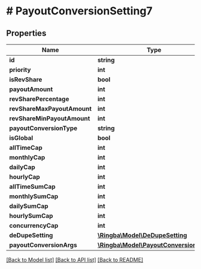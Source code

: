 # # PayoutConversionSetting7

## Properties

Name | Type | Description | Notes
------------ | ------------- | ------------- | -------------
**id** | **string** |  | [optional]
**priority** | **int** |  | [optional]
**isRevShare** | **bool** |  | [optional]
**payoutAmount** | **int** |  | [optional]
**revSharePercentage** | **int** |  | [optional]
**revShareMaxPayoutAmount** | **int** |  | [optional]
**revShareMinPayoutAmount** | **int** |  | [optional]
**payoutConversionType** | **string** |  | [optional]
**isGlobal** | **bool** |  | [optional]
**allTimeCap** | **int** |  | [optional]
**monthlyCap** | **int** |  | [optional]
**dailyCap** | **int** |  | [optional]
**hourlyCap** | **int** |  | [optional]
**allTimeSumCap** | **int** |  | [optional]
**monthlySumCap** | **int** |  | [optional]
**dailySumCap** | **int** |  | [optional]
**hourlySumCap** | **int** |  | [optional]
**concurrencyCap** | **int** |  | [optional]
**deDupeSetting** | [**\Ringba\Model\DeDupeSetting**](DeDupeSetting.md) |  | [optional]
**payoutConversionArgs** | [**\Ringba\Model\PayoutConversionArgs**](PayoutConversionArgs.md) |  | [optional]

[[Back to Model list]](../../README.md#models) [[Back to API list]](../../README.md#endpoints) [[Back to README]](../../README.md)

